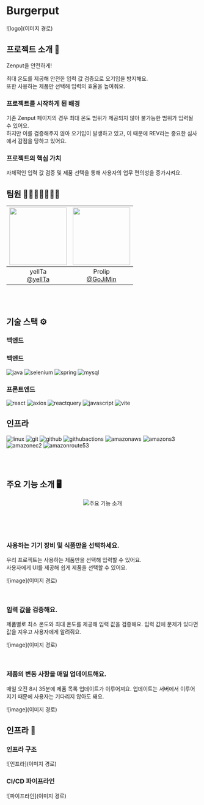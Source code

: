 # Burgerput

![logo](이미지 경로)

## 프로젝트 소개 📝

Zenput을 안전하게!  

최대 온도를 제공해 안전한 입력 값 검증으로 오기입을 방지해요.  
또한 사용하는 제품만 선택해 입력의 효율을 높여줘요.

### 프로젝트를 시작하게 된 배경

기존 Zenput 페이지의 경우 최대 온도 범위가 제공되지 않아 불가능한 범위가 입력될 수 있어요.  
하지만 이를 검증해주지 않아 오기입이 발생하고 있고, 이 때문에 REV라는 중요한 심사에서 감점을 당하고 있어요.

### 프로젝트의 핵심 가치

자체적인 입력 값 검증 및 제품 선택을 통해 사용자의 업무 편의성을 증가시켜요.

## 팀원 👨‍👨‍👧‍👧👩‍👦‍👦

|<img src="https://avatars.githubusercontent.com/u/32352161?v=4" width="150" height="150"/>|<img src="https://avatars.githubusercontent.com/u/112407281?v=4" width="150" height="150"/>|
|:-:|:-:|
|yellTa<br/>[@yellTa](https://github.com/yellTa)|Prolip<br/>[@GoJiMin](https://github.com/GoJiMin)|

<br />
<br />

## 기술 스택 ⚙️

### 백엔드

### 백엔드

![java](https://img.shields.io/badge/java-64BAFF?style=for-the-badge&logo=openjdk)
![selenium](https://img.shields.io/badge/selenium-43B02A?style=for-the-badge&logo=selenium)
![spring](https://img.shields.io/badge/spring-6DB33F?style=for-the-badge&logo=spring)
![mysql](https://img.shields.io/badge/mysql-4479A1?style=for-the-badge&logo=mysql)

### 프론트엔드

![react](https://img.shields.io/badge/react-61DAFB?style=for-the-badge&logo=react)
![axios](https://img.shields.io/badge/axios-5A29E4?style=for-the-badge&logo=axios)
![reactquery](https://img.shields.io/badge/reactquery-FF4154?style=for-the-badge&logo=reactquery)
![javascript](https://img.shields.io/badge/javascript-F7DF1E?style=for-the-badge&logo=javascript)
![vite](https://img.shields.io/badge/{vite}-646CFF?style=for-the-badge&logo=vite)

## 인프라

![linux](https://img.shields.io/badge/linux-FCC624?style=for-the-badge&logo=linux)
![git](https://img.shields.io/badge/git-F05032?style=for-the-badge&logo=git)
![github](https://img.shields.io/badge/github-181717?style=for-the-badge&logo=github)
![githubactions](https://img.shields.io/badge/githubactions-2088FF?style=for-the-badge&logo=githubactions)
![amazonaws](https://img.shields.io/badge/amazonaws-232F3E?style=for-the-badge&logo=amazonaws)
![amazons3](https://img.shields.io/badge/amazons3-569A31?style=for-the-badge&logo=amazons3)
![amazonec2](https://img.shields.io/badge/amazonec2-FF9900?style=for-the-badge&logo=amazonec2)
![amazonroute53](https://img.shields.io/badge/amazonroute53-8C4FFF?style=for-the-badge&logo=amazonroute53)


<br />
<br />

## 주요 기능 소개 🖥️

<p align="center">
  <img src="이미지 경로" alt="주요 기능 소개" />
</p>

<br />
<br />
<br />

### 사용하는 기기 장비 및 식품만을 선택하세요.

우리 프로젝트는 사용하는 제품만을 선택해 입력할 수 있어요.  
사용자에게 UI를 제공해 쉽게 제품을 선택할 수 있어요.

![image](이미지 경로)

<br />

### 입력 값을 검증해요.

제품별로 최소 온도와 최대 온도를 제공해 입력 값을 검증해요.
입력 값에 문제가 있다면 값을 지우고 사용자에게 알려줘요.

![image](이미지 경로)

<br />

### 제품의 변동 사항을 매일 업데이트해요.

매일 오전 8시 35분에 제품 목록 업데이트가 이루어져요.
업데이트는 서버에서 이루어지기 때문에 사용자는 기다리지 않아도 돼요.

![image](이미지 경로)

## 인프라 🧬

### 인프라 구조

![인프라](이미지 경로)

### CI/CD 파이프라인

![파이프라인](이미지 경로)

<br />
<br />


